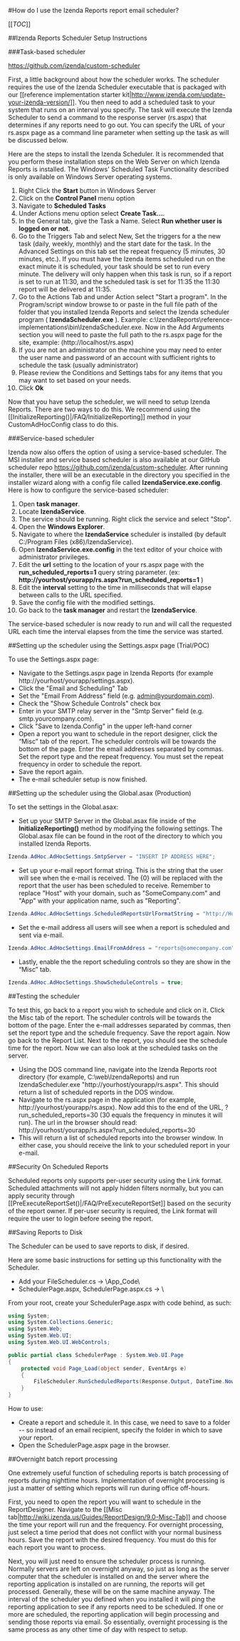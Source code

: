 #How do I use the Izenda Reports report email scheduler?

[[_TOC_]]

##Izenda Reports Scheduler Setup Instructions

###Task-based scheduler

https://github.com/izenda/custom-scheduler

First, a little background about how the scheduler works. The scheduler requires the use of the Izenda Scheduler executable that is packaged with our [[reference implementation starter kit|http://www.izenda.com/update-your-izenda-version/]]. You then need to add a scheduled task to your system that runs on an interval you specify. The task will execute the Izenda Scheduler to send a command to the response server (rs.aspx) that determines if any reports need to go out. You can specify the URL of your rs.aspx page as a command line parameter when setting up the task as will be discussed below.

Here are the steps to install the Izenda Scheduler. It is recommended that you perform these installation steps on the Web Server on which Izenda Reports is installed. The Windows' Scheduled Task Functionality described is only available on Windows Server operating systems. 

1. Right Click the **Start** button in Windows Server
2. Click on the **Control Panel** menu option
3. Navigate to **Scheduled Tasks**
4. Under Actions menu option select **Create Task...**.
5. In the General tab, give the Task a Name. Select **Run whether user is logged on or not**. 
6. Go to the Triggers Tab and select New, Set the triggers for a the new task (daily, weekly, monthly) and the start date for the task. In the Advanced Settings on this tab set the repeat frequency (5 minutes, 30 minutes, etc.). If you must have the Izenda items scheduled run on the exact minute it is scheduled, your task should be set to run every minute. The delivery will only happen when this task is run, so if a report is set to run at 11:30, and the scheduled task is set for 11:35 the 11:30 report will be delivered at 11:35.
7. Go to the Actions Tab and under Action select "Start a program". In the Program/script window browse to or paste in the full file path of the folder that you installed Izenda Reports and select the Izenda scheduler program ( **IzendaScheduler.exe** ). Example: c:\IzendaReports\reference-implementations\bin\IzendaScheduler.exe. Now in the Add Arguments section you will need to paste the full path to the rs.aspx page for the site, example: (http://localhost/rs.aspx)
8. If you are not an administrator on the machine you may need to enter the user name and password of an account with sufficient rights to schedule the task (usually administrator) 
9. Please review the Conditions and Settings tabs for any items that you may want to set based on your needs.
10. Click **Ok**

Now that you have setup the scheduler, we will need to setup Izenda Reports. There are two ways to do this. We recommend using the [[InitializeReporting()|/FAQ/InitializeReporting]] method in your CustomAdHocConfig class to do this.

###Service-based scheduler

Izenda now also offers the option of using a service-based scheduler. The MSI installer and service based scheduler is also available at our GitHub scheduler repo https://github.com/izenda/custom-scheduler. After running the installer, there will be an executable in the directory you specified in the installer wizard along with a config file called **IzendaService.exe.config**. Here is how to configure the service-based scheduler:

1. Open **task manager**.
2. Locate **IzendaService**.
3. The service should be running. Right click the service and select "Stop".
4. Open the **Windows Explorer**.
5. Navigate to where the **IzendaService** scheduler is installed (by default C:/Program Files (x86)/IzendaService).
6. Open **IzendaService.exe.config** in the text editor of your choice with administrator privileges.
7. Edit the **url** setting to the location of your rs.aspx page with the **run_scheduled_reports=1** query string parameter. (ex: **http://yourhost/yourapp/rs.aspx?run_scheduled_reports=1** ) 
8. Edit the **interval** setting to the time in milliseconds that will elapse between calls to the URL specified.
9. Save the config file with the modified settings.
10. Go back to the **task manager** and restart the **IzendaService**.

The service-based scheduler is now ready to run and will call the requested URL each time the interval elapses from the time the service was started.

<!--##Enabling scheduling controls in the application

Next, we must allow the schedule controls to be shown in the Report Designer page. This can be done in one of two ways.

###Via Settings.aspx

1. Navigate to the Izenda Reports settings.aspx page (e.g. http://yourhost/yourapp/settings.aspx)
2. Click the "Email & Scheduling" tab
3. Check the box next to "Show Schedule Controls"
4. Click "Save to Izenda.Config" in the upper left-hand corner

###Via Code

1. Open your global.asax file in your IDE/favorite text editor
2. Look for the [[InitializeReporting|/FAQ/InitializeReporting]] method
3. Add the following line of code into the method

```csharp
Izenda.AdHoc.AdHocSettings.ShowScheduleControls = true;
```

The schedule controls will now be shown in the report designer under the [[Misc tab|http://wiki.izenda.us/Guides/ReportDesign/9.0-Misc-Tab]].
-->

##Setting up the scheduler using the Settings.aspx page (Trial/POC)

To use the Settings.aspx page:

* Navigate to the Settings.aspx page in Izenda Reports (for example http://yourhost/yourapp/settings.aspx).
* Click the "Email and Scheduling" Tab
* Set the "Email From Address" field (e.g. admin@yourdomain.com).
* Check the "Show Schedule Controls" check box
* Enter in your SMTP relay server in the "Smtp Server" field (e.g. smtp.yourcompany.com).
* Click "Save to Izenda.Config" in the upper left-hand corner
* Open a report you want to schedule in the report designer, click the “Misc” tab of the report. The scheduler controls will be towards the bottom of the page. Enter the email addresses separated by commas. Set the report type and the repeat frequency. You must set the repeat frequency in order to schedule the report.
* Save the report again.
* The e-mail scheduler setup is now finished.

##Setting up the scheduler using the Global.asax (Production)

To set the settings in the Global.asax:

* Set up your SMTP Server in the Global.asax file inside of the **InitializeReporting()** method by modifying the following settings. The Global.asax file can be found in the root of the directory to which you installed Izenda Reports.

```csharp
Izenda.AdHoc.AdHocSettings.SmtpServer = "INSERT IP ADDRESS HERE";
```

* Set up your e-mail report format string. This is the string that the user will see when the e-mail is received. The {0} will be replaced with the report that the user has been scheduled to receive. Remember to replace "Host" with your domain, such as "SomeCompany.com" and "App" with your application name, such as "Reporting".

```csharp
Izenda.AdHoc.AdHocSettings.ScheduledReportsUrlFormatString = "http://Host/App/reportviewer.aspx?{0}";
```
* Set the e-mail address all users will see when a report is scheduled and sent via e-mail.

```csharp
Izenda.AdHoc.AdHocSettings.EmailFromAddress = "reports@somecompany.com";
```

* Lastly, enable the the report scheduling controls so they are show in the “Misc” tab.

```csharp
Izenda.AdHoc.AdHocSettings.ShowScheduleControls = true;
```


##Testing the scheduler

To test this, go back to a report you wish to schedule and click on it. Click the Misc tab of the report. The scheduler controls will be towards the bottom of the page. Enter the e-mail addresses separated by commas, then set the report type and the schedule frequency. Save the report again. Now go back to the Report List. Next to the report, you should see the schedule time for the report. Now we can also look at the scheduled tasks on the server.

* Using the DOS command line, navigate into the Izenda Reports root directory (for example, C:\web\IzendaReports) and run IzendaScheduler.exe "http://yourhost/yourapp/rs.aspx". This should return a list of scheduled reports in the DOS window.
* Navigate to the rs.aspx page in the application (for example, http://yourhost/yourapp/rs.aspx). Now add this to the end of the URL, ?run_scheduled_reports=30 (30 equals the frequency in minutes it will run). The url in the browser should read: http://yourhost/yourapp/rs.aspx?run_scheduled_reports=30
* This will return a list of scheduled reports into the browser window. In either case, you should receive the link to your scheduled report in your e-mail.

##Security On Scheduled Reports

Scheduled reports only supports per-user security using the Link format.  Scheduled attachments will not apply hidden filters normally, but you can apply security through [[PreExecuteReportSet()|/FAQ/PreExecuteReportSet]] based on the security of the report owner.  If per-user security is required, the Link format will require the user to login before seeing the report.

##Saving Reports to Disk

The Scheduler can be used to save reports to disk, if desired.

Here are some basic instructions for setting up this functionality with the Scheduler.

* Add your FileScheduler.cs -> \App_Code\
* SchedulerPage.aspx, SchedulerPage.aspx.cs -> \

From your root, create your SchedulerPage.aspx with code behind, as such:

```csharp
using System;
using System.Collections.Generic;
using System.Web;
using System.Web.UI;
using System.Web.UI.WebControls;

public partial class SchedulerPage : System.Web.UI.Page
{
    protected void Page_Load(object sender, EventArgs e)
    {
        FileScheduler.RunScheduledReports(Response.Output, DateTime.Now);
    }
}
```

How to use:
* Create a report and schedule it. In this case, we need to save to a folder -- so instead of an email recipient, specify the folder in which to save your report.
* Open the SchedulerPage.aspx page in the browser.


##Overnight batch report processing

One extremely useful function of scheduling reports is batch processing of reports during nighttime hours. Implementation of overnight processing is just a matter of setting which reports will run during office off-hours.

First, you need to open the report you will want to schedule in the ReportDesigner. Navigate to the [[Misc tab|http://wiki.izenda.us/Guides/ReportDesign/9.0-Misc-Tab]] and choose the time your report will run and the frequency. For overnight processing, just select a time period that does not conflict with your normal business hours. Save the report with the desired frequency. You must do this for each report you want to process.

Next, you will just need to ensure the scheduler process is running. Normally servers are left on overnight anyway, so just as long as the server computer that the scheduler is installed on and the server where the reporting application is installed on are running, the reports will get processed. Generally, these will be on the same machine anyway. The interval of the scheduler you defined when you installed it will ping the reporting application to see if any reports need to be scheduled. If one or more are scheduled, the reporting application will begin processing and sending those reports via email. So essentially, overnight processing is the same process as any other time of day with respect to setup.